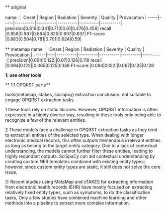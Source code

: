 ** original 
 


 name  ｜ Onset | Region | Radiation | Severity | Quality | Provocation | 
-----|-----|----------|----------|----------|----------|----------|
precision|0.819|0.341|0.713|0.61|0.476|0.456|
recall |0.958|0.967|0.864|0.825|0.907|0.837|
F1-score |0.883|0.504|0.781|0.701|0.624|0.59|


** metamap
  name  ｜ Onset | Region | Radiation | Severity | Quality | Provocation | 
------|----|----------|----------|----------|----------|----------|
precision|0.094|0.122||0.07|0.126|0.118
recall |0.094|0.122||0.065|0.125|0.139
F1-score |0.094|0.122||0.067|0.125|0.128


**1: use other tools**

 ** 1.1 OPQRST parts**
 
  tools(metamap, ctakes, scisapcy) extraction conclusion: not suitable to engage OPQRST extraction tasks
  
  1 these tools rely on static libraries. However, OPQRST information is often expressed in a highly diverse way, resulting in these tools only being able to recognize a few of the relevant entities.
  
  2 These models face a challenge in OPQRST extraction tasks as they tend to extract all entities of the selected type. When dealing with longer electronic medical records, this often outputs tremendous irrelevant entities as long as belong to the target entity category. Due to a lack of contextual understanding, the models cannot further filter these entities, leading to highly redundant outputs. SciSpaCy can aid contextual understanding by creating custom NER templates combined with existing entity types; however, since custom entity types are static, it still does not solve the core issue.

  3: Recent studies using MetaMap and cTAKES for extracting information from electronic health records (EHR) have mostly focused on extracting relatively fixed entity types, such as symptoms, to do the classification tasks,  Only a few studies have combined machine learning and other methods into a pipeline to extract more complex information.

